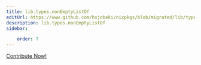 ```yaml
---
title: lib.types.nonEmptyListOf
editUrl: https://www.github.com/hsjobeki/nixpkgs/blob/migrated/lib/types.nix#L529C22
description: lib.types.nonEmptyListOf
sidebar:

    order: 7
---
```


<a href="https://www.github.com/hsjobeki/nixpkgs/blob/migrated/lib/types.nix#L529C22">Contribute Now!</a>



